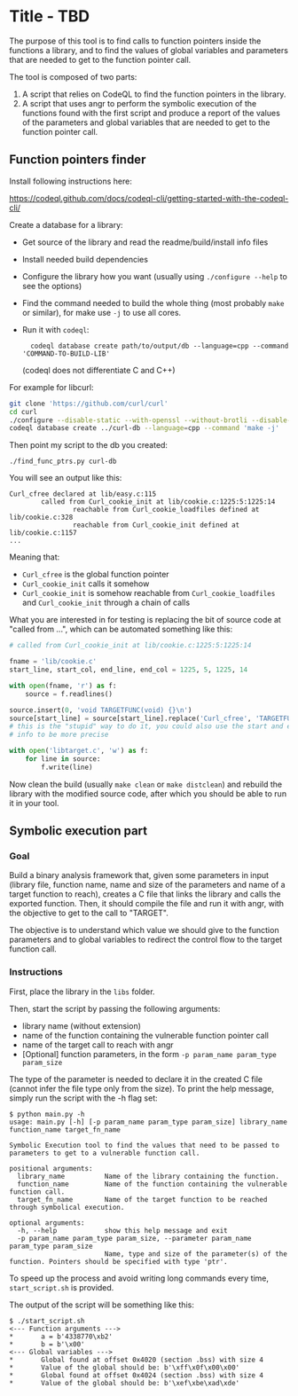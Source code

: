 # Title - TBD
The purpose of this tool is to find calls to function pointers inside the functions a library, and to find the values of global variables and parameters that are needed to get to the function pointer call.

The tool is composed of two parts:
1. A script that relies on CodeQL to find the function pointers in the library.
2. A script that uses angr to perform the symbolic execution of the functions found with the first script and produce a report of the values of the parameters and global variables that are needed to get to the function pointer call.

## Function pointers finder
Install following instructions here:

https://codeql.github.com/docs/codeql-cli/getting-started-with-the-codeql-cli/

Create a database for a library:

- Get source of the library and read the readme/build/install info files
- Install needed build dependencies
- Configure the library how you want (usually using `./configure --help` to see
  the options)
- Find the command needed to build the whole thing (most probably `make` or
  similar), for make use `-j` to use all cores.
- Run it with `codeql`:

		codeql database create path/to/output/db --language=cpp --command 'COMMAND-TO-BUILD-LIB'

  (codeql does not differentiate C and C++)

For example for libcurl:

```bash
git clone 'https://github.com/curl/curl'
cd curl
./configure --disable-static --with-openssl --without-brotli --disable-static
codeql database create ../curl-db --language=cpp --command 'make -j'
```

Then point my script to the db you created:

```
./find_func_ptrs.py curl-db
```

You will see an output like this:

```
Curl_cfree declared at lib/easy.c:115
        called from Curl_cookie_init at lib/cookie.c:1225:5:1225:14
                reachable from Curl_cookie_loadfiles defined at lib/cookie.c:328
                reachable from Curl_cookie_init defined at lib/cookie.c:1157
...
```

Meaning that:

- `Curl_cfree` is the global function pointer
- `Curl_cookie_init` calls it somehow
- `Curl_cookie_init` is somehow reachable from `Curl_cookie_loadfiles` and
  `Curl_cookie_init` through a chain of calls

What you are interested in for testing is replacing the bit of source code at
"called from ...", which can be automated something like this:

```python
# called from Curl_cookie_init at lib/cookie.c:1225:5:1225:14

fname = 'lib/cookie.c'
start_line, start_col, end_line, end_col = 1225, 5, 1225, 14

with open(fname, 'r') as f:
	source = f.readlines()

source.insert(0, 'void TARGETFUNC(void) {}\n')
source[start_line] = source[start_line].replace('Curl_cfree', 'TARGETFUNC')
# this is the "stupid" way to do it, you could also use the start and end column
# info to be more precise

with open('libtarget.c', 'w') as f:
	for line in source:
		f.write(line)
```

Now clean the build (usually `make clean` or `make distclean`) and rebuild the
library with the modified source code, after which you should be able to run it
in your tool.


## Symbolic execution part
### Goal
Build a binary analysis framework that, given some parameters in input (library file, function name, name and size of the parameters and name of a target function to reach), creates a C file that links the library and calls the exported function.
Then, it should compile the file and run it with angr, with the objective to get to the call to "TARGET".

The objective is to understand which value we should give to the function parameters and to global variables to redirect the control flow to the target function call.

### Instructions
First, place the library in the `libs` folder.

Then, start the script by passing the following arguments:
* library name (without extension)
* name of the function containing the vulnerable function pointer call
* name of the target call to reach with angr
* \[Optional\] function parameters, in the form `-p param_name param_type param_size`

The type of the parameter is needed to declare it in the created C file (cannot infer the file type only from the size).
To print the help message, simply run the script with the -h flag set:
```
$ python main.py -h
usage: main.py [-h] [-p param_name param_type param_size] library_name function_name target_fn_name

Symbolic Execution tool to find the values that need to be passed to parameters to get to a vulnerable function call.

positional arguments:
  library_name          Name of the library containing the function.
  function_name         Name of the function containing the vulnerable function call.
  target_fn_name        Name of the target function to be reached through symbolical execution.

optional arguments:
  -h, --help            show this help message and exit
  -p param_name param_type param_size, --parameter param_name param_type param_size
                        Name, type and size of the parameter(s) of the function. Pointers should be specified with type 'ptr'.
```

To speed up the process and avoid writing long commands every time, `start_script.sh` is provided.

The output of the script will be something like this:
```
$ ./start_script.sh                                                                              
<--- Function arguments --->
*       a = b'4338770\xb2'
*       b = b'\x00'
<--- Global variables --->
*       Global found at offset 0x4020 (section .bss) with size 4
*       Value of the global should be: b'\xff\x0f\x00\x00'
*       Global found at offset 0x4024 (section .bss) with size 4
*       Value of the global should be: b'\xef\xbe\xad\xde'
```